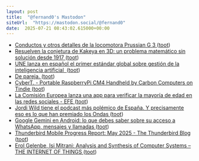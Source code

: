 ```yaml
---
layout: post
title:  "@fernand0's Mastodon"
siteUrl:  "https://mastodon.social/@fernand0"
date:  2025-07-21 08:43:02.615000+00:00
---
```

*  [Conductos y otros detalles de la locomotora Prussian G 3  ](https://www.flickr.com/photos/fernand0/54636520486/) ([toot](https://mastodon.social/@fernand0/114890334706913016))
*  [Resuelven la conjetura de Kakeya en 3D: un problema matemático sin solución desde 1917 ](https://www.eldebate.com/ciencia/20250714/resuelven-conjetura-kakeya-3d-problema-matematico-solucion-desde-1917_316816.htm) ([toot](https://mastodon.social/@fernand0/114890235320683685))
*  [UNE lanza en español el primer estándar global sobre gestión de la inteligencia artificial  ](https://unaaldia.hispasec.com/2025/07/une-lanza-en-espanol-el-primer-estandar-global-sobre-gestion-de-la-inteligencia-artificial.htm) ([toot](https://mastodon.social/@fernand0/114888665995654296))
*  [De pareja. ](https://avecesunafoto.wordpress.com/2025/07/20/de-pareja) ([toot](https://mastodon.social/@fernand0/114888526817341777))
*  [CyberT. - Portable RaspberryPi CM4 Handheld by Carbon Computers on Tindie ](https://www.tindie.com/products/carboncomputers/cybert-portable-raspberrypi-cm4-handheld) ([toot](https://mastodon.social/@fernand0/114886817183396922))
*  [La Comisión Europea lanza una app para verificar la mayoría de edad en las redes sociales - EFE ](https://efe.com/euro-efe/2025-07-14/bruselas-app-verificar-mayoria-edad-redes-sociales) ([toot](https://mastodon.social/@fernand0/114886553614595011))
*  [Jordi Wild tiene el podcast más polémico de España. Y precisamente eso es lo que han premiado los Ondas ](https://www.xataka.com/magnet/jordi-wild-tiene-podcast-polemico-espana-precisamente-eso-que-han-premiado-onda) ([toot](https://mastodon.social/@fernand0/114886335529212337))
*  [Google Gemini en Android: lo que debes saber sobre su acceso a WhatsApp, mensajes y llamadas ](https://wwwhatsnew.com/2025/07/10/google-gemini-en-android-lo-que-debes-saber-sobre-su-acceso-a-whatsapp-mensajes-y-llamadas) ([toot](https://mastodon.social/@fernand0/114886016155863595))
*  [Thunderbird Mobile Progress Report: May 2025 - The Thunderbird Blog ](https://blog.thunderbird.net/2025/06/thunderbird-mobile-progress-report-may-2025) ([toot](https://mastodon.social/@fernand0/114885407073444621))
*  [Erol Gelenbe, Isi Mitrani: Analysis and Synthesis of Computer Systems – THE INTERNET OF THINGS ](https://theinternetofthings.eu/erol-gelenbe-isi-mitrani-analysis-and-synthesis-of-computer-system) ([toot](https://mastodon.social/@fernand0/114885070021798407))
